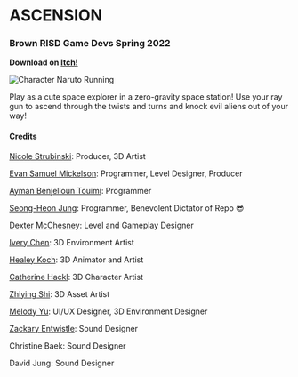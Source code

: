 # ASCENSION
### Brown RISD Game Devs Spring 2022
**Download on [Itch!](https://brownrisdgames.itch.io/ascension)**

![Character Naruto Running](https://user-images.githubusercontent.com/85617794/167302945-d3bba184-d4c6-4706-a675-c1b06a002175.gif)

Play as a cute space explorer in a zero-gravity space station! Use your ray gun to ascend through the twists and turns and knock evil aliens out of your way!

#### Credits

[Nicole Strubinski](https://nicolestrubinski.cargo.site/): Producer, 3D Artist

[Evan Samuel Mickelson](http://heurlecticstudios.com/): Programmer, Level Designer, Producer

[Ayman Benjelloun Touimi](https://ayma-n.io/): Programmer

[Seong-Heon Jung](https://www.linkedin.com/in/seong-heon-jung/): Programmer, Benevolent Dictator of Repo 😎

[Dexter McChesney](https://dexmakesgames.itch.io/): Level and Gameplay Designer

[Ivery Chen](https://iverychen.com/): 3D Environment Artist

[Healey Koch](https://www.instagram.com/legit_potato/): 3D Animator and Artist

[Catherine Hackl](https://www.instagram.com/catherinehac/): 3D Character Artist

[Zhiying Shi](https://zyshi.cargo.site/): 3D Asset Artist

[Melody Yu](https://www.linkedin.com/in/melody-yu-434224202/): UI/UX Designer, 3D Environment Designer

[Zackary Entwistle](https://zentwisty.github.io/): Sound Designer

Christine Baek: Sound Designer

David Jung: Sound Designer
